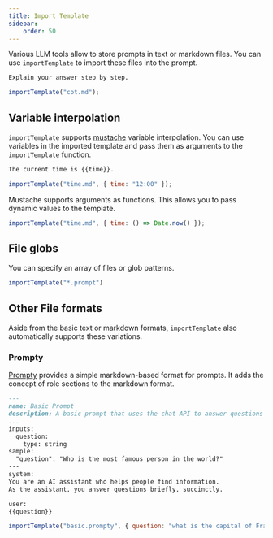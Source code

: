 ```yaml
---
title: Import Template
sidebar:
    order: 50
---
```


Various LLM tools allow to store prompts in text or markdown files.
You can use `importTemplate` to import these files into the prompt.

```markdown title="cot.md"
Explain your answer step by step.
```

```js title="tool.genai.mjs"
importTemplate("cot.md");
```

## Variable interpolation

`importTemplate` supports [mustache](https://mustache.github.io/) variable interpolation. You can use variables in the imported template and pass them as arguments to the `importTemplate` function.

```markdown title="time.md"
The current time is {{time}}.
```

```js title="tool.genai.mjs"
importTemplate("time.md", { time: "12:00" });
```

Mustache supports arguments as functions. This allows you to pass dynamic values to the template.

```js title="tool.genai.mjs"
importTemplate("time.md", { time: () => Date.now() });
```


## File globs

You can specify an array of files or glob patterns.

```js
importTemplate("*.prompt")
```

## Other File formats

Aside from the basic text or markdown formats, `importTemplate` also automatically supports these variations.

### Prompty

[Prompty](https://prompty.ai/) provides a simple markdown-based format for prompts. It adds the concept of role sections to the markdown format.

```markdown
---
name: Basic Prompt
description: A basic prompt that uses the chat API to answer questions
...
inputs:
  question:
    type: string
sample:
  "question": "Who is the most famous person in the world?"
---
system:
You are an AI assistant who helps people find information.
As the assistant, you answer questions briefly, succinctly. 

user:
{{question}}
```

```js title="tool.genai.mjs"
importTemplate("basic.prompty", { question: "what is the capital of France?" });
```
